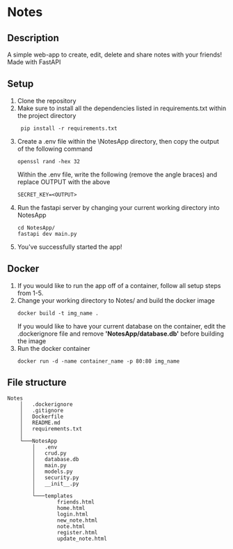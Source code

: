 # Notes

## Description
A simple web-app to create, edit, delete and share notes with your friends! Made with FastAPI 

## Setup
1. Clone the repository<br>
2. Make sure to install all the dependencies listed in requirements.txt within the project directory
   ```shell
    pip install -r requirements.txt
    ```
4. Create a .env file within the \NotesApp directory, then copy the output of the following command
     ```shell
    openssl rand -hex 32
    ```
    Within the .env file, write the following (remove the angle braces) and replace OUTPUT with the above
   ```shell
   SECRET_KEY=<OUTPUT>
   ```
6. Run the fastapi server by changing your current working directory into NotesApp
   ```shell
   cd NotesApp/
   fastapi dev main.py
   ```
7. You've successfully started the app!
   
## Docker
1. If you would like to run the app off of a container, follow all setup steps from 1-5.
2. Change your working directory to Notes/ and build the docker image
   ```shell
   docker build -t img_name .
   ```
   If you would like to have your current database on the container, edit the .dockerignore file and remove <b>'NotesApp/database.db'</b> before building the image
3. Run the docker container
   ```shell
   docker run -d -name container_name -p 80:80 img_name
   ```
## File structure
```
Notes
    │   .dockerignore
    │   .gitignore
    │   Dockerfile
    │   README.md
    │   requirements.txt
    │
    └───NotesApp
        │   .env
        │   crud.py
        │   database.db
        │   main.py
        │   models.py
        │   security.py
        │   __init__.py
        │
        └───templates
                friends.html
                home.html
                login.html
                new_note.html
                note.html
                register.html
                update_note.html
```
